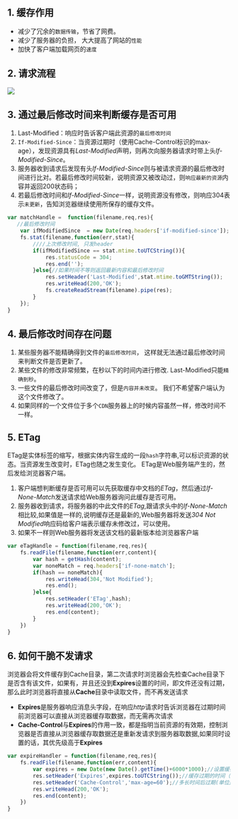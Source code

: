 ## 1. 缓存作用
* 减少了冗余的`数据传输`，节省了网费。
* 减少了服务器的负担， 大大提高了网站的`性能`
* 加快了客户端加载网页的`速度`

## 2. 请求流程
<img src="http://7xjf2l.com1.z0.glb.clouddn.com/cache.png" class="img-responsive">


## 3. 通过最后修改时间来判断缓存是否可用
1. Last-Modified：响应时告诉客户端此资源的`最后修改时间`
2. `If-Modified-Since`：当资源过期时（使用Cache-Control标识的max-age），发现资源具有*Last-Modified*声明，则再次向服务器请求时带上头*If-Modified-Since*。
3. 服务器收到请求后发现有头*If-Modified-Since*则与被请求资源的最后修改时间进行比对。若最后修改时间较新，说明资源又被改动过，则`响应最新的资源`内容并返回200状态码；
4. 若最后修改时间和*If-Modified-Since*一样，说明资源没有修改，则响应304表示`未更新`，告知浏览器继续使用所保存的缓存文件。

```javascript
var matchHandle =  function(filename,req,res){
   //最后修改时间
    var ifModifiedSince  = new Date(req.headers['if-modified-since']);
    fs.stat(filename,function(err,stat){
        ////上次修改时间, 只发header
        if(ifModifiedSince == stat.mtime.toUTCString()){
            res.statusCode = 304;
            res.end('');
        }else{//如果时间不等则返回最新内容和最后修改时间
            res.setHeader('Last-Modified',stat.mtime.toGMTString());
            res.writeHead(200,'OK');
            fs.createReadStream(filename).pipe(res);
        }
    });
}
```

## 4. 最后修改时间存在问题
1. 某些服务器不能精确得到文件的`最后修改时间`， 这样就无法通过最后修改时间来判断文件是否更新了。
2. 某些文件的修改非常频繁，在秒以下的时间内进行修改. Last-Modified只能`精确到秒`。
3. 一些文件的最后修改时间改变了，但是`内容并未改变`。 我们不希望客户端认为这个文件修改了。
4. 如果同样的一个文件位于多个`CDN`服务器上的时候内容虽然一样，修改时间不一样。

## 5. ETag
ETag是实体标签的缩写，根据实体内容生成的一段`hash`字符串,可以标识资源的状态。当资源发生改变时，ETag也随之发生变化。
ETag是Web服务端产生的，然后发给浏览器客户端。
1. 客户端想判断缓存是否可用可以先获取缓存中文档的*ETag*，然后通过*If-None-Match*发送请求给Web服务器询问此缓存是否可用。
2. 服务器收到请求，将服务器的中此文件的*ETag*,跟请求头中的*If-None-Match*相比较,如果值是一样的,说明缓存还是最新的,Web服务器将发送*304 Not Modified*响应码给客户端表示缓存未修改过，可以使用。
3. 如果不一样则Web服务器将发送该文档的最新版本给浏览器客户端

```javascript
var eTagHandle = function(filename,req,res){
    fs.readFile(filename,function(err,content){
        var hash = getHash(content);
        var noneMatch = req.headers['if-none-match'];
        if(hash == noneMatch){
            res.writeHead(304,'Not Modified');
            res.end();
        }else{
            res.setHeader('ETag',hash);
            res.writeHead(200,'OK');
            res.end(content);
        }
    })
}
```

## 6. 如何干脆不发请求
浏览器会将文件缓存到Cache目录，第二次请求时浏览器会先检查Cache目录下是否含有该文件，如果有，并且还没到**Expires**设置的时间，即文件还没有过期，那么此时浏览器将直接从**Cache**目录中读取文件，而不再发送请求
* **Expires**是服务器响应消息头字段，在响应*http*请求时告诉浏览器在过期时间前浏览器可以直接从浏览器缓存取数据，而无需再次请求
* **Cache-Control**与**Expires**的作用一致，都是指明当前资源的有效期，控制浏览器是否直接从浏览器缓存取数据还是重新发请求到服务器取数据,如果同时设置的话，其优先级高于**Expires**
```javascript
var expireHandler = function(filename,req,res){
    fs.readFile(filename,function(err,content){
        var expires = new Date(new Date().getTime()+6000*1000);//设置缓存时间为10秒
        res.setHeader('Expires',expires.toUTCString());//缓存过期的时间（绝对时间）
        res.setHeader('Cache-Control','max-age=60');//多长时间后过期(单位是秒)，过期前不发请求 60秒之后缓存过期（相对时间）
        res.writeHead(200,'OK');
        res.end(content);
    })
}
```
